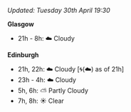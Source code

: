 *Updated: Tuesday 30th April 19:30*

**Glasgow**

* 21h - 8h: :cloud: Cloudy

**Edinburgh**

* 21h, 22h: :cloud: Cloudy [:cyclone:(:cloud:) as of 21h]
* 23h - 4h: :cloud: Cloudy
* 5h, 6h: :partly_sunny: Partly Cloudy
* 7h, 8h: :sunny: Clear
